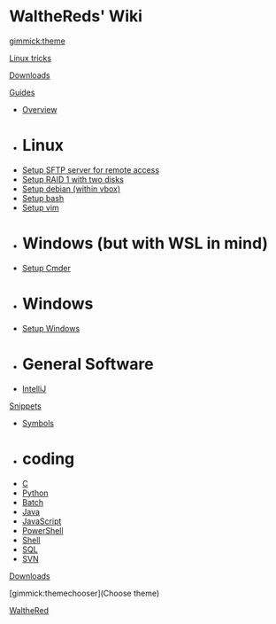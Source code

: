 # WaltheReds' Wiki

<!--
  -- Default theme: https://dynalon.github.io/mdwiki/#!customizing.md#Theme_chooser)
  -- "Only the default bootstrap theme is bundled with MDwiki and available offline."
-->
[gimmick:theme](bootstrap)

<!-- Navigation: http://dynalon.github.io/mdwiki/#!quickstart.md#Adding_a_navigation -->

[Linux tricks](pages/tricks.md)

[Downloads](pages/downloads.md)

[Guides]()

  * [Overview](pages/guides/overview.md)
  * # Linux
  * [Setup SFTP server for remote access](pages/guides/sftp_server.md)
  * [Setup RAID 1 with two disks](pages/guides/raid1.md)
  * [Setup debian (within vbox)](pages/guides/debian.md)
  * [Setup bash](pages/guides/bash.md)
  * [Setup vim](pages/guides/vim.md)
  * # Windows (but with WSL in mind)
  * [Setup Cmder](pages/guides/cmder.md)
  * # Windows
  * [Setup Windows](https://docs.microsoft.com/en-us/windows/wsl/install-win10)
  * # General Software
  * [IntelliJ](pages/guides/intellij.md)

[Snippets]()

  * [Symbols](pages/snippets-symobls.md)
  * # coding
  * [C](pages/snippets/c.md)
  * [Python](pages/snippets/python.md)
  * [Batch](pages/snippets/batch.md)
  * [Java](pages/snippets/java.md)
  * [JavaScript](pages/snippets/javascript.md)
  * [PowerShell](pages/snippets/powershell.md)
  * [Shell](pages/snippets/shell.md)
  * [SQL](pages/snippets/sql.md)
  * [SVN](pages/snippets/svn.md)

[Downloads](pages/todo.md)

<!-- Let the user choose a theme: https://dynalon.github.io/mdwiki/#!quickstart.md#Adding_a_navigation) -->
[gimmick:themechooser](Choose theme)

[WaltheRed](https://github.com/WaltheRed)